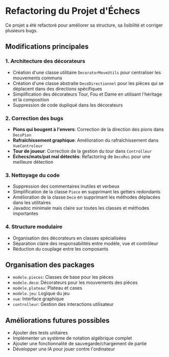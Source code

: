 # Refactoring du Projet d'Échecs

Ce projet a été refactoré pour améliorer sa structure, sa lisibilité et corriger plusieurs bugs.

## Modifications principales

### 1. Architecture des décorateurs

- Création d'une classe utilitaire `DecoratorMoveUtils` pour centraliser les mouvements communs
- Création d'une classe abstraite `DecoDirectionnel` pour les pièces qui se déplacent dans des directions spécifiques
- Simplification des décorateurs Tour, Fou et Dame en utilisant l'héritage et la composition
- Suppression de code dupliqué dans les décorateurs

### 2. Correction des bugs

- **Pions qui bougent à l'envers**: Correction de la direction des pions dans `DecoPion`
- **Rafraîchissement graphique**: Amélioration du rafraîchissement dans `VueControleur`
- **Tour de joueur**: Correction de la gestion du tour dans `Controlleur`
- **Échecs/mats/pat mal détectés**: Refactoring de `DecoRoi` pour une meilleure détection

### 3. Nettoyage du code

- Suppression des commentaires inutiles et verbeux
- Simplification de la classe `Piece` en supprimant les getters redondants
- Amélioration de la classe `Deco` en supprimant les méthodes déplacées dans les utilitaires
- Javadoc minimale mais claire sur toutes les classes et méthodes importantes

### 4. Structure modulaire

- Organisation des décorateurs en classes spécialisées
- Séparation claire des responsabilités entre modèle, vue et contrôleur
- Réduction du couplage entre les composants

## Organisation des packages

- `modele.pieces`: Classes de base pour les pièces
- `modele.deco`: Décorateurs pour les mouvements des pièces
- `modele.plateau`: Plateau et cases
- `modele.jeu`: Logique du jeu
- `vue`: Interface graphique
- `controlleur`: Gestion des interactions utilisateur

## Améliorations futures possibles

- Ajouter des tests unitaires
- Implémenter un système de notation algébrique complet
- Ajouter une fonctionnalité de sauvegarde/chargement de partie
- Développer une IA pour jouer contre l'ordinateur 